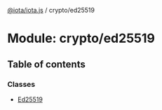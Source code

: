 [@iota/iota.js](../README.md) / crypto/ed25519

# Module: crypto/ed25519

## Table of contents

### Classes

- [Ed25519](../classes/crypto_ed25519.Ed25519.md)
